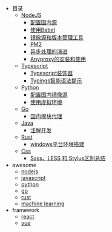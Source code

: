 - 目录
    - [NodeJS](https://nodejs.org/en/)
       + [配置国内源](https://github.com/godghdai/deployment-logs/blob/main/NodeJS/NodeJS%E9%85%8D%E7%BD%AE%E5%9B%BD%E5%86%85%E6%BA%90.md)
       + [使用Babel](https://github.com/godghdai/deployment-logs/blob/main/NodeJS/NodeJS%E4%BD%BF%E7%94%A8Babel.md)
       + [镜像源和版本管理工具](https://github.com/godghdai/deployment-logs/blob/main/NodeJS/%E9%95%9C%E5%83%8F%E6%BA%90%E5%92%8C%E7%89%88%E6%9C%AC%E7%AE%A1%E7%90%86%E5%B7%A5%E5%85%B7.md)
       + [PM2](https://github.com/godghdai/deployment-logs/blob/main/NodeJS/PM2%E4%BB%8B%E7%BB%8D%E5%8F%8A%E7%AE%80%E6%98%93%E4%BD%BF%E7%94%A8%E6%89%8B%E5%86%8C.md)
       + [异步处理的演进](https://github.com/godghdai/deployment-logs/blob/main/NodeJS/Nodejs%E5%BC%82%E6%AD%A5%E5%A4%84%E7%90%86%E7%9A%84%E6%BC%94%E8%BF%9B.md)
       + [Anyproxy的安装和使用](https://github.com/godghdai/deployment-logs/blob/main/NodeJS/Anyproxy%E7%9A%84%E5%AE%89%E8%A3%85%E5%92%8C%E4%BD%BF%E7%94%A8.md)
    - [Typescript](https://www.typescriptlang.org/)
       + [Typescript装饰器](https://github.com/godghdai/deployment-logs/blob/main/Typescript/Typescript%E8%A3%85%E9%A5%B0%E5%99%A8.md)
       + [Typings智能语法提示](https://github.com/godghdai/deployment-logs/blob/main/Typescript/Typings%E6%99%BA%E8%83%BD%E8%AF%AD%E6%B3%95%E6%8F%90%E7%A4%BA.md)
    - [Python](https://www.python.org/)
       + [配置国内镜像源](https://github.com/godghdai/deployment-logs/blob/main/Python/Python%E5%9B%BD%E5%86%85%E9%95%9C%E5%83%8F%E6%BA%90.md)
       + [使用虚拟环境](https://github.com/godghdai/deployment-logs/blob/main/Python/Python%E8%99%9A%E6%8B%9F%E7%8E%AF%E5%A2%83.md)
    - [Go](https://studygolang.com/pkgdoc)
       + [国内模块代理](https://github.com/godghdai/deployment-logs/blob/main/Go/%E5%9B%BD%E5%86%85%E6%A8%A1%E5%9D%97%E4%BB%A3%E7%90%86.md)
    - [Java](https://www.java.com/zh-CN/)
       + [注解开发](https://github.com/godghdai/deployment-logs/blob/main/Java/Java%E6%B3%A8%E8%A7%A3%E5%BC%80%E5%8F%91.md)
    - [Rust](https://doc.rust-lang.org/book/) 
       + [windows平台环境搭建](https://github.com/godghdai/deployment-logs/blob/main/Rust/windows%E5%B9%B3%E5%8F%B0rust%E5%AE%89%E8%A3%85.md)
    - [Css](https://developer.mozilla.org/en-US/docs/Web/CSS)
       + [Sass、LESS 和 Stylus区别总结](https://github.com/godghdai/deployment-logs/blob/main/Css/Sass%E3%80%81LESS%20%E5%92%8C%20Stylus%E5%8C%BA%E5%88%AB%E6%80%BB%E7%BB%93.md) 
- awesome
    - [nodejs](https://github.com/sindresorhus/awesome-nodejs)
    - [javascript](https://github.com/sorrycc/awesome-javascript)
    - [python](https://github.com/vinta/awesome-python)
    - [go](https://github.com/avelino/awesome-go)
    - [rust](https://github.com/rust-unofficial/awesome-rust)
    - [machine learning](https://github.com/josephmisiti/awesome-machine-learning)
- framework
    - [react](https://github.com/enaqx/awesome-react)
    - [vue](https://github.com/vuejs/awesome-vue)
